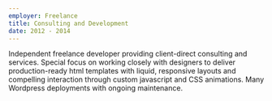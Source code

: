 ```yaml
---
employer: Freelance
title: Consulting and Development
date: 2012 - 2014
---
```


Independent freelance developer providing client-direct consulting and services. Special focus on working closely with designers to deliver production-ready html templates with liquid, responsive layouts and compelling interaction through custom javascript and CSS animations. Many Wordpress deployments with ongoing maintenance.